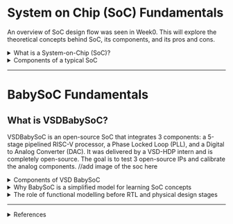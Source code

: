 # System on Chip (SoC) Fundamentals

An overview of SoC design flow was seen in Week0. This will explore the theoretical concepts behind SoC, its components, and its pros and cons.

<details>
  <summary> What is a System-on-Chip (SoC)? </summary>
//add an image here
**A system-on-chip is an integrated circuit that integrates all of a system’s required components onto a single piece of silicon.**

## Evolution of ICs into SoC

A system is a meaningful interconnection of various devices. A relevant context here would be a _computing_ system, which is a system capable of processing, storing, and communicating information (or data). 
(Henceforth, when _system_ is mentioned, it refers to _computing_ system)
Initially, each component in such a system had its own IC or chip. These components would later be interconnected on a PCB to form a system. According to Moore's law, as the transistor sizes shrank, it was possible to make the chips smaller with added functionality. 
To decrease the size of the system as a whole, the components were instead interconnected and fabricated into a single piece of silicon wafer. This came to be known as System on Chip, since we now had an entire _system_ fabricated on a _chip_ (or IC). 
On an SoC, we usually refer to “components” when discussing the system architecture (CPU, memory, interconnect, peripherals, other IP blocks). But when writing RTL or synthesizing the design, we deal with “modules” (the code-level representation of those components).
An IC does a specific low-level task (e.g., an AND gate IC, a Power management IC, an Op-Amp IC), but an SoC can do a high-level task (e.g., SoCs in Wearable devices, Automotives) or be general purpose (e.g., SoCs in smartphones, tablets). 

## Why SoC?

Typically, we want: "more performance, less power, less area", and SoCs manage to achieve some improvement in all three aspects relative to a traditional system. 

### 1. Area 
   - Since components are now fabricated on the same wafer, the "real-estate" consumed by packaging, board-level interconnects, etc., is saved. In this space, additional functional components can be added.
   - Increases functionality, portability
### 2. Performance
   - Components are now closer to each other (cuz no packages), so the interconnect delay is decreased (physically)
   - This can decrease the total delay, increase slack, or increase the operating frequency (if slack remains the same as before SoC integration)
   - Frequency of operation is the most direct measure of performance of any system, hence increased frequency increases performance
### 3. Power
   - One source of power dissipation is the I<sup>2</sup>R loss in the interconnects. We know, R ∝ L/A (L: length of interconnect, A: cross-section area of interconnect), so longer interconnects offer more resistance. 
   - Interconnects also offer capacitance. And for parallel plate capacitors, C ∝ L*W (L: length of interconnect, W: width of interconnect). Thus, longer interconnects offer more capacitance.
   - More capacitance requires more current to be charged faster (else delay increases with L). We know that P = VI, hence more current leads to increased power consumption.
   - On-chip interconnects are much smaller than off-chip interconnects. Having SoCs reduces the off-chip interconnections required, thus reducing I<sup>2</sup>R losses and power consumed.
### 4. Reliability
   - Off-chip interconnections are more vulnerable to signal integrity issues. On-chip interconnections are part of a chip, thus enclosed within robust packaging that provides necessary protection.
   - This makes SoCs more reliable, a quality that is mandatory in critical applications like automotives, healthcare, etc.
### 5. Customization
   - With hard and soft IP blocks available, SoCs can be highly customized to suit the application. An SoC (customized for an application) becomes highly application-specific (in a sense) and hence less likely to be used for different applications.
   - But, there are general-purpose SoCs available. 
     
##  Why not SoC?

1. Single point of failure: With all components in a single chip, a failure in one component affects the entire system.
2. Time to market: When compared to off-the-shelf components, designing custom SoCs requires more expertise and specialized tools with increased development time and costs. 
3. Mixed analog/digital: As all the components on an SoC are manufactured with a single process technology, there is no option to use optimal technology (often different from the one being used) for the analog sections. This leads to reduced analog performance and makes SoCs better suited for digital applications.
4. Flexibility: An SoC is ideally suited to its intended task but has limited scope to be applied to any other task.
  
</details>

<details>
  <summary> Components of a typical SoC </summary>

  //add an image here
  
A typical computing system has a programmable processor, on-chip memory, peripherals (for interfacing with the outside world), and necessary analog components (e.g., oscillators for clock generation). 
An SoC integrates all of them into a chip with additional functional units for accelerating specific tasks. 

### 1. Processor (CPU)
  - Responsible for data processing tasks from basic arithmetic calculation (simple) to running applications (complex) 
  - Multiple cores may be present in high-end systems
### 2. Memory
  - In simple systems, RAM and ROM are used for storing intermediate results or system software (firmware) necessary for the smooth functioning of the system
  - In complex systems, levels of cache memory hierarchy can be included on chip
### 3. Peripherals
  - Any component used to extend the functionality of the processor is a peripheral
  -  Controllers and software required for interfacing with components off-chip are necessary
  - Examples include ADC/DAC, GPIO, etc., in simple SoCs, to USB controllers, memory controllers, etc., in complex SoCs
  - **Additional Functional Units** like DSPs, GPUs, Crypto engines, etc., can be used to perform/accelerate specific tasks
### 4. Analog components
  - Oscillators are necessary for clock generation (for any sequential digital module to operate, eg, a processor)
  - Filters, power management circuits, transceivers, etc., can be included as well.
### 5. Application-specific features
  - Wi-fi, Bluetooth modules, opto/micro electro-mechanical systems (O/MEMS), or any IP blocks can be included based on the target application, if necessary.
  - Including reconfigurable logic (FPGA) is a possibility as well.

</details>

---

# BabySoC Fundamentals

## What is VSDBabySoC? 
VSDBabySoC is an open-source SoC that integrates 3 components: a 5-stage pipelined RISC-V processor, a Phase Locked Loop (PLL), and a Digital to Analog Converter (DAC). It was delivered by a VSD-HDP intern and is completely open-source. The goal is to test 3 open-source IPs and calibrate the analog components. 
//add image of the soc here

<details>
  <summary> Components of VSD BabySoC </summary>
It contains 3 major components, the RISC-V processor, the PLL and the 10 bit DAC. 

### 1. RISC-V PROCESSOR
This is made at the RISC-V workshop RVMYTH, which uses TL-Verilog to code a 5 stage pipelined RISC-V processor. This is like the data-processing unit (with memory) of the SoC.
**WORKING**

### 2. PLL (Phase Locked Loop)
This is responsible for generating the stable clock signals required for the functioning of the processor and the DAC. This is like the necessary analog component within a SoC. 
**WORKING**
A **PLL** is a circuit that generates a stable output signal whose **frequency and phase are locked** to a reference signal.

//add image here

1. **Reference signal:** The PLL compares its output to a reference clock.  
2. **Phase detector:** Measures the difference in phase between the output and reference.  
3. **Loop filter:** Smooths the phase difference into a control voltage.  
4. **Voltage-Controlled Oscillator (VCO):** Adjusts its frequency based on the control voltage.  

> The loop continually adjusts the VCO so that its output matches the reference signal in frequency and phase.
> Used to **generate clocks**, **multiply/divide frequencies**, and **synchronize signals**.  
> Works like a **self-correcting oscillator** that “locks on” to a reference.

```
module avsdpll (
   output reg  CLK,        // Output clock of the PLL
   input  wire VCO_IN,     // Input from VCO (not really used in this sim)
   input  wire ENb_CP,     // Charge pump enable (not used here)
   input  wire ENb_VCO,    // VCO enable (active-low)
   input  wire REF         // Reference given as real value
);
```


### 3. DAC (Digital to Analog Converter)
This is responsible for interfacing the BabySoC with other analog components if necessary. It takes the data stored in register `r17` (within the processor) and converts it into its analog value. This is like the peripheral for the SoC.
**WORKING**
The purpose of DAC is to convert digital data into desired analog form (voltage or current). This is done in various ways as given below. And the verilog models a 10-bit Voltage-Output DAC. 
```
   output      OUT;
   input [9:0] D;
   input       VREFH;
   input       VREFL;
```
The module converts the 10 bit `D` to an appropriate voltage value between `VREFH` and `VREFL`. 
//add an image here
  <details>
    <summary> Types of DACs</summary>
    
  ### 1. Voltage-Output DAC (VOUT DAC)
  A voltage-output DAC produces an analog voltage proportional to the digital input code.
  The output voltage typically follows the relationship:
  V<sub>OUT</sub> = V<sub>REFL</sub> + (<sup>D</sup>&frasl;<sub>2<sup>N</sup> − 1</sub>) × (V<sub>REFH</sub> − V<sub>REFL</sub>)
  
  ### 2. Current-Output DAC (IOUT DAC)
  A current-output DAC generates an analog current rather than voltage:
   I<sub>OUT</sub> = (<sup>D</sup>&frasl;<sub>2<sup>N</sup> − 1</sub>) × I<sub>REF</sub>
  
  ### 3. Segmented DACs (Advanced Type)
  Split the input code into two segments:
    - MSB section: thermometer-coded (each unit source adds the same amount). Avoids large step errors; improves monotonicity and linearity.
    - LSB section: binary-weighted (smaller contribution). Reduces area and complexity.
  </details>
</details>

<details>
  <summary> Why BabySoC is a simplified model for learning SoC concepts </summary>
From the Components of SoC section, we know the main components of SoC are the processor, memory, peripherals, and necessary analog components. BabySoC has the spec that can meet the bare minimum qualifications of an SoC. It has a processor (very basic RISC-V core that follows RV32I), memory (data mem, instr mem, and reg file as part of the processor pipeline), a DAC as a peripheral, and a PLL as the necessary analog component. This is clearly as simple as an SoC can get, with all the essential components present. Thus, before moving on to actual SoC design, studying BabySoC thoroughly will build up on the most essential concepts required, like modelling analog components and their calibration etc.  
  
</details>

<details>
  <summary> The role of functional modelling before RTL and physical design stages </summary>

  <details>
    <summary> Detailed perspective</summary>
    
  ### what is functional modelling?
  An SoC is a mixed-signal system with digital and analog components. The development of digital and analog is fairly different. But when simulating SoC as a whole to check for functional correctness, analog (or other components like DAC, ADC) are modelled using Verilog. The purpose is to check the functional integrity of the system as a whole.
  Initially, even digital components are modelled using languages more abstract than Verilog, perhaps C/C++ or even TL-Verilog. 
  
  ### Role of functional modelling
    
  Most designs, digital or otherwise, require multiple iterations of testing and modifications. In describing the behaviour of the module (as opposed to its actual implementation in hardware), the time required to design, modify, and test (iteration time) reduces drastically. Once the most optimized form is ready at this level of abstraction, lower-level implementation starts, and any required optimizations (which are kept to a minimum because the iteration time increases as more details are included). 
  Behavioural code describes the function of the module on a simulation level.
  RTL code describes the implementation of the module on a circuit/hardware level (in the form of logic gates/standard cells).
  Layout (physical design) describes the module at the device level on the silicon itself (in the form of masks needed for fabrication).
  More details --> more design time (mainly cuz of the computation involved) --> increased time to market and decreased productivity. Functional modelling enables easier and faster design iterations. 
  
  >Functional modeling is a simulation-focused way of describing a circuit.
  >It describes what the circuit does, not how it is physically implemented in gates or transistors.
  >Focus is on behavior and correctness, not timing or synthesizability.
  >Often uses non-synthesizable constructs (like delays, real variables, system functions, etc)
  </details>

### In short
**Functional modeling** is a simulation-focused way of describing a circuit. It focuses on **what the circuit does**, not how it is physically implemented in gates or transistors. The emphasis is on **behavior and correctness**, not timing or synthesizability.

An SoC is a mixed-signal system with both digital and analog components. When simulating the whole SoC for functional correctness, analog or mixed-signal IPs (like DACs, ADCs, or PLLs) are often modeled in Verilog using behavioral constructs. Initially, even digital blocks may be described at higher levels of abstraction using languages such as C/C++ or TL-Verilog.

- **Faster iteration:** By describing only the behavior of modules, functional models allow designers to **test, modify, and verify system behavior quickly**, reducing design time and cost.  
- **Early verification:** Enables **system-level testing, software-hardware co-simulation, and integration of multiple IP blocks** before RTL is available.  
- **Support for mixed-signal components:** Analog and mixed-signal IPs can be simulated using `real` variables, delays, or system functions, which are generally **non-synthesizable**.  
- **Abstraction trade-off:** Higher abstraction in functional models → **faster simulation, easier debugging**, but less detail. RTL and physical design introduce more detail, increasing iteration time and computational requirements.  
- **Foundation for RTL and physical design:** Once functional behavior is validated, designers move to **RTL implementation** (synthesizable, gate-level) and **physical layout** (device-level, silicon masks), minimizing the risk of propagating errors downstream.

> Functional modeling reduces iteration time, enables early system-level verification, and provides a clear behavioral foundation before committing to RTL and physical design.

</details>

---

<details>
  <summary> References </summary>

Reference for SoC fundamentals:
- [Github repo](https://github.com/hemanthkumardm/SFAL-VSD-SoC-Journey/tree/main/11.%20Fundamentals%20of%20SoC%20Design)
- [Website](https://www.ansys.com/blog/what-is-system-on-a-chip)
- [IEEE Tutorial Paper](https://www.scribd.com/document/725357175/systemonchip-design)
  
Reference for VSDBabySoC:
- [Github repo](https://github.com/manili/VSDBabySoC/tree/main)
</details>

